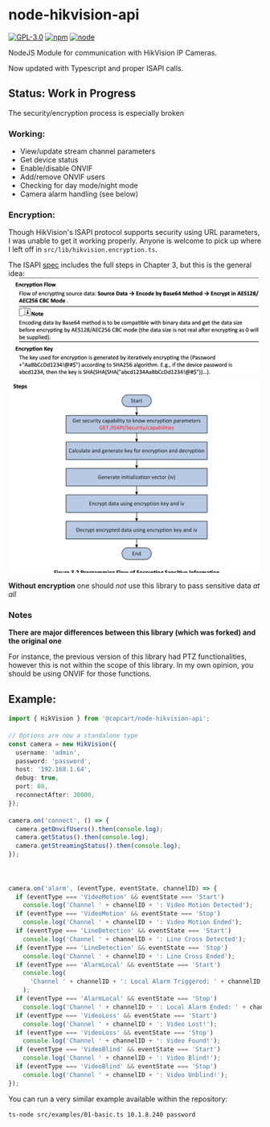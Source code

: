 # node-hikvision-api

[![GPL-3.0](https://img.shields.io/badge/license-GPL-blue.svg)]()
[![npm](https://img.shields.io/npm/v/npm.svg)]()
[![node](https://img.shields.io/node/v/gh-badges.svg)]()

NodeJS Module for communication with HikVision IP Cameras.

Now updated with Typescript and proper ISAPI calls.


## Status: Work in Progress

The security/encryption process is especially broken

### Working:

* View/update stream channel parameters
* Get device status
* Enable/disable ONVIF
* Add/remove ONVIF users
* Checking for day mode/night mode
* Camera alarm handling (see below)

### Encryption:

Though HikVision's ISAPI protocol supports security using URL parameters, I was unable to get it working properly.
Anyone is welcome to pick up where I left off in `src/lib/hikvision.encryption.ts`.

The ISAPI [spec](./repo/isapi.pdf) includes the full steps in Chapter 3, but this is the general idea:
![ISAPI encryption steps](./repo/enc-steps-2.png)
![ISAPI encryption steps](./repo/enc-steps.png)

**Without encryption** one should _not_ use this library to pass sensitive data _at all_


### Notes

**There are major differences between this library (which was forked) and the original one**

For instance, the previous version of this library had PTZ functionalities,
however this is not within the scope of this library. In my own opinion, you should be using
ONVIF for those functions.


## Example:
```typescript
import { HikVision } from '@copcart/node-hikvision-api';

// Options are now a standalone type
const camera = new HikVision({
  username: 'admin',
  password: 'password',
  host: '192.168.1.64',
  debug: true,
  port: 80,
  reconnectAfter: 30000,
});

camera.on('connect', () => {
  camera.getOnvifUsers().then(console.log);
  camera.getStatus().then(console.log);
  camera.getStreamingStatus().then(console.log);
});



camera.on('alarm', (eventType, eventState, channelID) => {
  if (eventType === 'VideoMotion' && eventState === 'Start')
    console.log('Channel ' + channelID + ': Video Motion Detected');
  if (eventType === 'VideoMotion' && eventState === 'Stop')
    console.log('Channel ' + channelID + ': Video Motion Ended');
  if (eventType === 'LineDetection' && eventState === 'Start')
    console.log('Channel ' + channelID + ': Line Cross Detected');
  if (eventType === 'LineDetection' && eventState === 'Stop')
    console.log('Channel ' + channelID + ': Line Cross Ended');
  if (eventType === 'AlarmLocal' && eventState === 'Start')
    console.log(
      'Channel ' + channelID + ': Local Alarm Triggered: ' + channelID,
    );
  if (eventType === 'AlarmLocal' && eventState === 'Stop')
    console.log('Channel ' + channelID + ': Local Alarm Ended: ' + channelID);
  if (eventType === 'VideoLoss' && eventState === 'Start')
    console.log('Channel ' + channelID + ': Video Lost!');
  if (eventType === 'VideoLoss' && eventState === 'Stop')
    console.log('Channel ' + channelID + ': Video Found!');
  if (eventType === 'VideoBlind' && eventState === 'Start')
    console.log('Channel ' + channelID + ': Video Blind!');
  if (eventType === 'VideoBlind' && eventState === 'Stop')
    console.log('Channel ' + channelID + ': Video Unblind!');
});
```

You can run a very similar example available within the repository:
```shell
ts-node src/examples/01-basic.ts 10.1.8.240 password  
 ```
